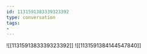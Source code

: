 ```yaml
---
id: 1131591383339323392
type: conversation
tags:
- 
---
```

![[1131591383339323392]]
![[1131591384144547840]]

